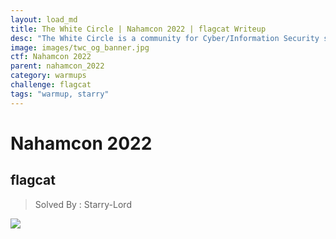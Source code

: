 ```yaml
---
layout: load_md
title: The White Circle | Nahamcon 2022 | flagcat Writeup
desc: "The White Circle is a community for Cyber/Information Security students, enthusiasts and professionals. You can discuss anything related to Security, share your knowledge with others, get help when you need it and proceed further in your journey with amazing people from all over the world."
image: images/twc_og_banner.jpg
ctf: Nahamcon 2022
parent: nahamcon_2022
category: warmups
challenge: flagcat
tags: "warmup, starry"
---
```


<h1 class="heading card-title white-text">Nahamcon 2022</h1>

## flagcat
> Solved By : Starry-Lord

![](https://i.imgur.com/9q96Sj8.png)

